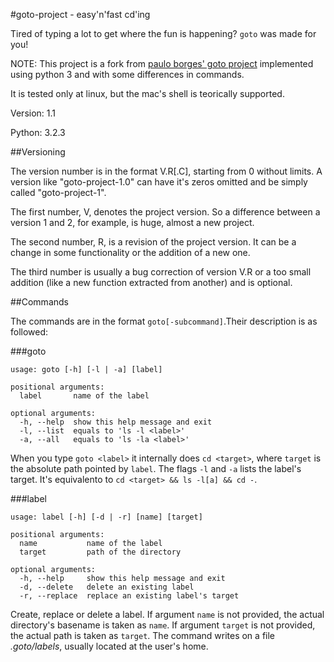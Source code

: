 #goto-project - easy'n'fast cd'ing

Tired of typing a lot to get where the fun is happening? `goto` was made for you!

NOTE: This project is a fork from [paulo borges' goto project](https://github.com/pauloborges/goto) implemented using python 3 and with some differences in commands.

It is tested only at linux, but the mac's shell is teorically supported.

Version: 1.1

Python: 3.2.3


##Versioning

The version number is in the format V.R[.C], starting from 0 without limits. A version like "goto-project-1.0" can have it's zeros omitted and be simply called "goto-project-1".

The first number, V, denotes the project version. So a difference between a version 1 and 2, for example, is huge, almost a new project.

The second number, R, is a revision of the project version. It can be a change in some functionality or the addition of a new one.

The third number is usually a bug correction of version V.R or a too small addition (like a new function extracted from another) and is optional.


##Commands

The commands are in the format `goto[-subcommand]`.Their description is as followed:


###goto

    usage: goto [-h] [-l | -a] [label]

    positional arguments:
      label       name of the label

    optional arguments:
      -h, --help  show this help message and exit
      -l, --list  equals to 'ls -l <label>'
      -a, --all   equals to 'ls -la <label>'

When you type `goto <label>` it internally does `cd <target>`, where `target` is the absolute path pointed by `label`. The flags `-l` and `-a` lists the label's target. It's equivalento to `cd <target> && ls -l[a] && cd -`.

###label

    usage: label [-h] [-d | -r] [name] [target]

    positional arguments:
      name           name of the label
      target         path of the directory

    optional arguments:
      -h, --help     show this help message and exit
      -d, --delete   delete an existing label
      -r, --replace  replace an existing label's target

Create, replace or delete a label. If argument `name` is not provided, the actual directory's basename is taken as `name`. If argument `target` is not provided, the actual path is taken as `target`. The command writes on a file *.goto/labels*, usually located at the user's home.

